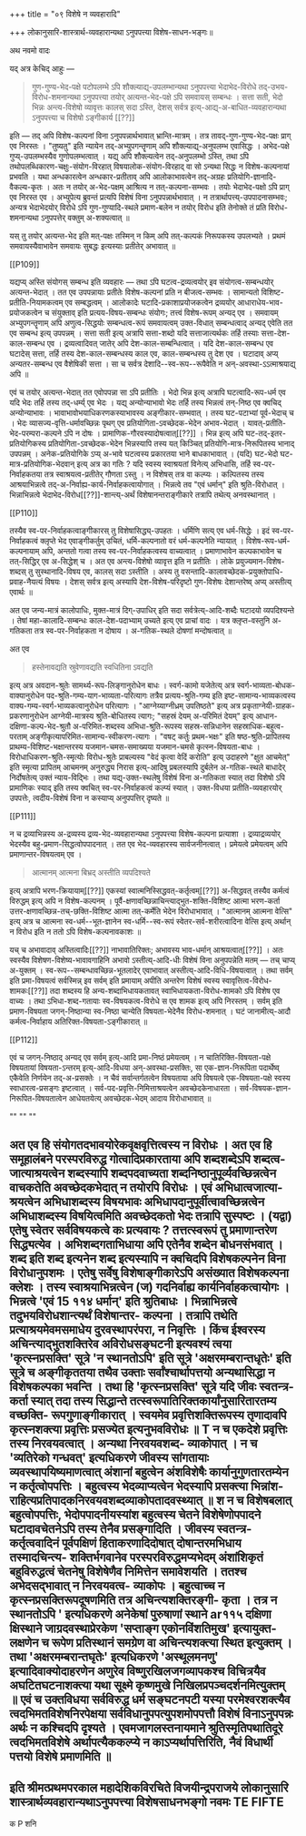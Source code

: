 +++
title = "०९ विशेषे न व्यवहारादि"

+++
लोकानुसारि-शास्त्रार्थ-व्यवहारान्यथा ऽनुपपत्त्या विशेष-साधन-भङ्गः॥

अथ नवमो वादः

यद् अत्र केचिद् आहुः — 

> गुण-गुण्य-भेद-पक्षे पटोपलम्भे ऽपि शौक्ल्याद्य्-उपलम्भान्यथा ऽनुपपत्त्या भेदाभेद-विरोधे तद्-उभय-विरोध-शमनान्यथा ऽनुपपत्त्या तयोर् अत्यन्त-भेद-पक्षे ऽपि समवायस् सम्बन्धः । सत्ता सती, भेदो भिन्नः अन्त्य-विशेषो व्यावृत्तः कालस् सदा ऽस्ति, देशस् सर्वत्र इत्य्-आद्य्-अ-बाधित-व्यवहारान्यथा ऽनुपपत्त्या च विशेषो ऽङ्गीकार्य [[??]]

इति — तद् अपि विशेष-कल्पनां विना ऽनुपपन्नार्थभावात् भ्रान्ति-मात्रम् । तत्र तावद्-गुण-गुण्य-भेद-पक्षः प्राग् एव निरस्तः । "तुष्यतु" इति न्यायेन तद्-अभ्युपगन्तॄणाम् अपि शौक्ल्याद्य्-अनुपलम्भ एवासिद्धः । अभेद-पक्षे गुप्य्-उपलम्भस्यैव गुणोपलम्भत्वात् । यद्य् अपि शौक्ल्यत्वेन तद्-अनुपलम्भो ऽस्ति, तथा ऽपि तथोपलब्धिकारण-चक्षुः-संयोग-विरहात् विषयालोक-संयोग-विरहाद् वा सो ऽन्यथा सिद्धः न विशेष-कल्पनायां प्रभवति । यथा अन्धकारत्वेन अन्धकार-प्रतीताव् अपि आलोकाभावत्वेन तद्-अग्रहः प्रतियोगि-ज्ञानादि-वैकल्य-कृतः । अतः न तयोर् अ-भेद-पक्षम् आश्रित्य न तत्-कल्पना-सम्भवः । तयोः भेदाभेद-पक्षो ऽपि प्राग् एव निरस्त एव । अभ्युपेत्य ब्रुवन्तं प्रत्यपि विशेषं विना ऽनुपपन्नार्थभावात् । न तत्रार्थापत्त्य्-उपपादनासम्भवः; अन्यत्र भेदाभेदयोर् विरोधे ऽपि गुण-गुण्यादि-स्थले प्रमाण-बलेन न तयोर् विरोध इति तेनोक्ते तं प्रति विरोध-शमनान्यथा ऽनुपपत्तेर् वक्तुम् अ-शक्यत्वात् ॥

यस् तु तयोर् अत्यन्त-भेद इति मत्-पक्षः तस्मिन् न किम् अपि तत्-कल्पकं निरूपकस्य उपलभ्यते । प्रथमं समवायस्यैवाभावेन समवायः सुबद्धः इत्यस्याः प्रतीतेर् अभावात् ॥

[[P109]]

यद्यप्य् अस्ति संयोगस् सम्बन्ध इति व्यवहारः — तथा ऽपि घटत्व-द्रव्यत्वयोर् इव संयोगत्व-सम्बन्धयोर् अत्यन्त-भेदात् । तत एव उपपन्नायाः प्रतीतेः विशेष-कल्पनां प्रति न बीजत्व-सम्भवः । सामान्यतो विशिष्ट-प्रतीति-नियामकत्वम् एव सम्बद्धत्वम् । आलोकादेः घटादि-प्रकाशाप्रयोजकत्वेन द्रव्ययोर् आधाराधेय-भाव-प्रयोजकत्वेन च संयुक्ताव् इति प्रत्यय-विषय-सम्बन्धः संयोगः; तत्त्वं विशेष-रूपम् अन्यद् एव । समवायम् अभ्युपगन्तॄणाम् अपि अणुत्व-सिद्धयोः सम्बन्धत्व-रूपं समवायत्वम् उक्त-विधात् सम्बन्धत्वाद् अन्यद् एवेति तत एव सम्बन्ध इत्य् उपपन्नम् । सत्ता सती इत्य् अत्रापि सत्ता-शब्दो यदि सत्ताजात्यर्थकः तर्हि तस्याः सत्ता-देश-काल-सम्बन्ध एव । द्रव्यत्वादिवत् जातेर् अपि देश-काल-सम्बन्धित्वात् । यदि देश-काल-सम्बन्ध एव घटादेस् सत्ता, तर्हि तस्य देश-काल-सम्बन्धस्य काल एव, काल-सम्बन्धस्य तु देश एव । घटादाव् अप्य् अन्यतर-सम्बन्ध एव वैशेषिकी सत्ता । सा च सर्वत्र देशादि--स्व-रूप--रूपैवेति न अन्-अवस्था-ऽऽत्माश्रयाद्य् अपि ॥

एवं च तयोर् अत्यन्त-भेदात् तत एवोपपन्ना सा ऽपि प्रतीतिः । भेदो भिन्न इत्य् अत्रापि घटत्वादि-रूप-धर्म एव यदि भेदः तर्हि तस्य तद्-धर्म्य् एव भेदः । यद्य् अन्योन्याभावो भेदः तर्हि तस्य भिन्नत्वं तन्-निष्ठ एव क्वचिद् अन्योन्याभावः । भावाभावोभयाधिकरणकस्याभावस्य अङ्गीकार-सम्भवात् । तस्य घट-पटाभ्यां पूर्व-भेदाच् च । भेदः व्यासज्य-वृत्ति-धर्मावच्छिन्नः पृथग् एव प्रतियोगिता-ऽवच्छेदक-भेदेन अभाव-भेदात् । यावत्-प्रतीति-भेद-परम्परा-कल्पने ऽपि न दोषः । प्रामाणिक-गौरवस्यादोषत्वात्[[??]] । भिन्न इत्य् अपि घट-तद्-इतर-प्रतियोगिकस्य प्रतियोगिता-ऽवच्छेदक-भेदेन भिन्नस्यापि तस्य यत् किञ्चित् प्रतियोगि-मात्र-निरूपितस्य भानाद् उपपन्नम् । अनेक-प्रतियोगिके ऽप्य् अ-भावे घटत्वस्य प्रकारतया भाने बाधकाभावात् । (यदि) घट-भेदो घट-मात्र-प्रतियोगिक-भेदवान् इत्य् अत्र का गतिः ? यदि स्वस्य स्वाश्रयतां विनेत्य् अभिधासि, तर्हि स्व-पर-निर्वाहकतया तत्र स्वाश्रयत्व-प्रतीतेर् गौणता ऽस्तु । न विशेषस् तत्र वा कल्प्यः । कल्पितस्य तस्य आश्रयाभिन्नत्वे तद्-अ-निर्वाह्य-कार्य-निर्वाहकत्वायोगात् । भिन्नत्वे तव "एवं धर्मान्" इति श्रुति-विरोधात् । भिन्नाभिन्नत्वे भेदाभेद-विरोध[[??]]-शान्त्य्-अर्थं विशेषानन्तराङ्गीकारे तत्रापि तथेत्य् अनवस्थानात् ।

[[P110]]

तस्यैव स्व-पर-निर्वाहकत्वाङ्गीकारस् तु विशेषासिद्ध्य्-उपहतः । धर्मिणि सत्य् एव धर्म-सिद्धेः । इदं स्व-पर-निर्वाहकत्वं क्लृप्ते भेद एवाङ्गीकर्तुम् उचितं, धर्मि-कल्पनातो वरं धर्म-कल्पनेति न्यायात् । विशेष-रूप-धर्म-कल्पनायाम् अपि, अन्ततो गत्वा तस्य स्व-पर-निर्वाहकत्वस्य वाच्यत्वात् । प्रमाणाभावेन कल्पकाभावेन च तत्-सिद्धिर् एव अ-सिद्धेश् च । अत एव अन्त्य-विशेषो व्यावृत्त इति न प्रतीतिः । लोके प्रयुज्यमान-विशेष-शब्दस् तु सुस्थानादि-विषय एव, कालस् सदा ऽस्तीति । अस्य तु वसन्तादि-कालावच्छेदक-प्रयुक्तोपाधि-प्रवाह-नैयत्यं विषयः । देशस् सर्वत्र इत्य् अस्यापि देश-विशेष-परिदृष्टो गुण-विशेषः देशान्तरेष्व् अप्य् अस्तीत्य् एवार्थः ॥

अत एव जन्य-मात्रं कालोपाधिः, मुक्त-मात्रं दिग्-उपाधिर् इति सदा सर्वत्रेत्य्-आदि-शब्दैः घटादयो व्यपदिश्यन्ते । तेषां महा-कालादि-सम्बन्धः काल-देश-पदाभ्याम् उच्यते इत्य् एव प्राचां वादः । यत्र क्लृप्त-वस्तुनि अ-गतिकता तत्र स्व-पर-निर्वाहकता न दोषाय । अ-गतिक-स्थले दोषणां मन्दोषत्वात् ॥

अत एव 

> हस्तेनावद्यति स्रुवेणावद्यति स्वधितिना ऽवद्यति

इत्य् अत्र अवदान-श्रुतेः सामर्थ्य-रूप-लिङ्गानुरोधेन बाधः । स्वर्ग-कामो यजेतेत्य् अत्र स्वर्ग-भाव्यता-बोधक-वाक्यानुरोधेन पद-श्रुति-गम्य-याग-भाव्यता-परित्यागः तत्रैव प्रत्यय-श्रुति-गम्य इति इष्ट-सामान्य-भाव्यकत्वस्य वाक्य-गम्य-स्वर्ग-भाव्यकत्वानुरोधेन परित्यागः । "आग्नेय्याग्नीध्रम् उपतिष्ठते" इत्य् अत्र प्रकृताग्नेयी-ग्राहक-प्रकरणानुरोधेन आग्नेयी-मात्रस्य श्रुति-बोधितस्य त्यागः; "सहस्रं देयम् अ-परिमितं देयम्" इत्य् आधान-दक्षिणा-कल्प-भेद-श्रुतौ अ-परिमित-शब्दस्य अभिधा-श्रुति-रूपस्य सहस्र-सन्निधानेन सहस्राधिक-बहुत्व-परताम् अङ्गीकृत्यापरिमित-सामान्य-स्वीकरण-त्यागः । "वषट् कर्तुः प्रथम-भक्षः" इति षष्ठ-श्रुति-प्रापितस्य प्राथम्य-विशिष्ट-भक्षान्तरस्य यजमान-चमस-समाख्यया यजमान-चमसे कृत्स्न-विषयता-बाधः । विरोधाधिकरण-श्रुति-स्मृत्योः विरोध-श्रुतेः प्राबल्यस्य "वेदं कृत्वा वेदिं करोति" इत्य् उदाहरणे "क्षुत आचमेत्" इति स्मृत्या प्रापितम् आचमनम् अनुरुद्ध्य निरास इत्य्-आदिषु प्रबलस्यापि दुर्बलेन अ-गतिक-स्थले बाधादेर् निर्दोषतेत्य् उक्तं न्याय-विद्भिः । तथा यद्य्-उक्त-स्थलेषु विशेषं विना अ-गतिकता स्यात् तदा विशेषो ऽपि प्रामाणिकः स्याद् इति तस्य क्वचित् स्व-पर-निर्वाहकत्वं कल्प्यं स्यात् । उक्त-विधया प्रतीति-व्यवहारयोर् उपपत्तेः, त्वदीय-विशेषं विना न कस्याप्य् अनुपपत्तिर् दृष्यते ॥

[[P111]]

न च द्रव्याभिन्नस्य अ-द्रव्यस्य द्रव्य-भेद-व्यवहारान्यथा ऽनुपपत्त्या विशेष-कल्पना प्रत्याशा । द्रव्याद्रव्ययोर् भेदस्यैव बहु-प्रमाण-सिद्धत्वोपपादनात् । तत एव भेद-व्यवहारस्य सार्वजनीनत्वात् । प्रमेयत्वे प्रमेयत्वम् अपि प्रमाणान्तर-विषयत्वम् एव । 

> आत्मानम् आत्मना बिभ्रद् अस्तीति व्यपदिश्यते

इत्य् अत्रापि भरण-क्रियायाम्[[??]] एकस्यां स्वात्मनिस्सिद्धवत्-कर्तृत्वम्[[??]] अ-सिद्धवत् तस्यैव कर्मत्वं विरुद्धम् इत्य् अपि न विशेष-कल्पनम् । पूर्वै-क्षणावच्छिन्नाचिन्त्याद्भुत-शक्ति-विशिष्ट आत्मा भरण-कर्ता उत्तर-क्षणावच्छिन्न-तच्-छक्ति-विशिष्ट आत्मा तत्-कर्मेति भेदेन विरोधाभावात् । "आत्मानम् आत्मना वेत्सि" इत्य् अत्र च आत्मना स्व-धर्म--भूत-ज्ञानेन स्व-धर्मि--स्व-रूपं स्वेतर-सर्व-शरीरत्वादिना वेत्सि इत्य् अर्थान् न विरोध इति न ततो ऽपि विशेष-कल्पनावकाशः ॥

यच् च अभावादाव् अस्तित्वादिः[[??]] नाभावातिरिक्तः; अभावस्य भाव-धर्मान् आश्रयत्वात्[[??]] । अतः स्वस्यैव विशेषण-विशेष्य-भावावगाहिनि अभावो ऽस्तीत्य्-आदि-धीः विशेषं विना अनुपपन्नेति मतम् — तच् चाप्य् अ-युक्तम् । स्व-रूप--सम्बन्धावच्छिन्न-भूतलादेर् एवाभावात् अस्तीत्य्-आदि-विधि-विषयत्वात् । तथा सर्वम् इति प्रमा-विषयत्वं सर्वस्मिन्न् इव सर्वम् इति प्रमायाम् अपीति अन्तरेण विशेषं स्वस्य स्वावृत्तित्व-विरोध-शामकः[[??]] तदा शब्दस्य हि अन्य-शब्दाभिधायकतावत् स्वाभिधायकता-विरोध-शामको ऽपि विशेष एव वाच्यः । तथा ऽभिधा-शब्द-गतायाः स्व-विषयकत्व-विरोधे स एव शामक इत्य् अपि निरस्तम् । सर्वम् इति प्रमाण-विषयता जगन्-निष्ठान्या स्व-निष्ठा चान्येति विषयता-भेदेनैव विरोध-शमनात् । घटं जानामीत्य्-आदौ कर्मत्व-निर्वाहाय अतिरिक्त-विषयता-ऽङ्गीकारात् ॥

[[P112]]

एवं च जगन्-निष्ठाद् अन्यद् एव सर्वम् इत्य्-आदि प्रमा-निष्ठं प्रमेयत्वम् । न चातिरिक्ति-विषयता-पक्षे विषयतायां विषयता-ऽन्तरम् इत्य्-आदि-विधया अन्-अवस्था-प्रसक्तिः, सा एक-ज्ञान-निरूपिता पदार्थेष्व् एकैवेति निर्णयेन तद्-अ-प्रसक्तेः । न चैवं सर्वान्तर्गतत्वेन विषयताया अपि विषयत्वे एक-विषयता-पक्षे स्वस्य स्वाधारत्व-प्रसङ्गः इष्टत्वात् । सर्व-पद-प्रवृत्ति-निमित्ताश्रयत्वेन अवच्छेदकेनाधारता । सर्व-विषयक-ज्ञान-निरूपित-विषयतात्वेन आधेयतयेत्य् अवच्छेदक-भेदम् आदाय विरोधाभावात् ॥

""
""
""

अत एव हि संयोगतदभावयोरेकवृक्षवृत्तित्वस्य न विरोधः । अत एव हि समूहालंबने परस्परविरुद्ध गोत्वादिप्रकारताया अपि शब्दशब्देऽपि शब्दत्व- जात्याश्रयत्वेन शब्दस्यापि शब्दपदवाच्यता शब्दनिष्ठानुपूर्व्यवच्छिन्नत्वेन वाचकतेति अवच्छेदकभेदात् न तयोरपि विरोधः । एवं अभिधात्वजात्या- श्रयत्वेन अभिधाशब्दस्य विषयभावः अभिधापदानुपूर्वीत्वावच्छिन्नत्वेन अभिधाशब्दस्य विषयित्वमिति अवच्छेदकतो भेदः तत्रापि सुस्पष्टः । (यद्वा) एतेषु स्वेतर सर्वविषयकत्वे कः प्रत्यवायः ? तत्तत्स्वरूपं तु प्रमाणान्तरेण सिद्ध्यत्येव । अभिशब्दगताभिधाया अपि एतेनैव शब्देन बोधनसंभवात् । शब्द इति शब्द इत्यनेन शब्द इत्यस्यापि न क्वचिदपि विशेषकल्पनेन विना विरोधानुपशमः । एतेषु सर्वेषु विशेषाङ्गीकारेऽपि असंख्यात विशेषकल्पना क्लेशः । तस्य स्वाश्रयाभिन्नत्वेन (ज) गदनिर्वाह्य कार्यनिर्वाहकत्वायोगः । भिन्नत्वे 'एवं 
15 
११४ 
धर्मान्' इति श्रुतिबाधः । भिन्नाभिन्नत्वे तदुभयविरोधशान्त्यर्थं विशेषान्तर- कल्पना । तत्रापि तथेति प्रत्याश्रयमेवमसमाधेय दुरवस्थापरंपरा, न निवृत्तिः । 
किंच ईश्वरस्य अचिन्त्याद्भुतशक्तिरेव अविरोधसङ्घटनी इत्यवश्यं त्वया 'कृत्स्नप्रसक्ति' सूत्रे 'न स्थानतोऽपि' इति सूत्रे 'अक्षरमम्बरान्तधृतेः' इति सूत्रे च अङ्गीकृततया तथैव उक्ताः सर्वांश्चार्थापत्तयो अन्यथासिद्धा न विशेषकल्पका भवन्ति । तथा हि 'कृत्स्नप्रसक्ति' सूत्रे यदि जीवः स्वतन्त्र- कर्ता स्यात् तदा तस्य सिद्धान्ते तत्स्वरूपातिरिक्तकार्यांनुसारितारतम्य वच्छक्ति- रूपगुणाङ्गीकारात् । स्वयमेव प्रवृत्तिशक्तिरूपस्य तृणादावपि कृत्स्नशक्त्या प्रवृत्तिः प्रसज्येत इत्यनुभवविरोधः ॥ 
T 
न च एकदेशे प्रवृत्तिः तस्य निरवयवत्वात् । अन्यथा निरवयवशब्द- व्याकोपात् । न च 'व्यतिरेको गन्धवत्' इत्यधिकरणे जीवस्य सांगतायाः व्यवस्थापयिष्यमाणत्वात् अंशानां बहुत्वेन अंशविशेषैः कार्यानुगुणतारतम्येन न कर्तृत्वोपपत्तिः । बहुत्वस्य भेदव्याप्यत्वेन भेदस्यापि प्रसक्त्या भिन्नांश- राहित्यप्रतिपादकनिरवयवशब्दव्याकोपतादवस्थ्यात् ॥ 
श 
न च विशेषबलात् बहुत्वोपपत्तिः, भेदोपपादनीयस्यांश बहुत्वस्य चेतने विशेषेणोपपादने घटादावचेतनेऽपि तस्य तेनैव प्रसङ्गादिति । जीवस्य स्वतन्त्र- कर्तृत्ववादिनं पूर्वपक्षिणं हिताकरणादिदोषात् दोषान्तरमभिधाय तस्मादचिन्त्य- शक्तिर्भगवानेव परस्परविरुद्धमप्यभेदम् अंशांशिकृतं बहुविरुद्धत्वं चेतनेषु विशेषेणैव निमित्तेन समावेशयति । ततश्च अभेदसद्भावात् न निरवयवत्व- व्याकोपः । बहुत्वाच्च न कृत्स्नप्रसक्तिरूपदूषणमिति तत्र अचिन्त्यशक्तिरङ्गी- कृता । तत्र न स्थानतोऽपि ' इत्यधिकरणे अनेकेषां पुरुषाणां स्थाने 
ar११५ 
दक्षिणा क्षिस्थाने जाग्रदवस्थाप्रेरकेण 'सप्ताङ्ग एकोनविंशतिमुख' इत्यायुक्त- लक्षणेन च रूपेण प्रतिस्थानं समग्रेण वा अचिन्त्यशक्त्या स्थित इत्युक्तम् । तथा 'अक्षरमम्बरान्तघृतेः' इत्यधिकरणे 'अस्थूलमनणु' इत्यादिवाक्योदाहरणेन अणुरेव विष्णुरखिलजगव्यापकश्च विचित्रयैव अघटितघटनाशक्त्या यथा सूक्ष्मे कृष्णमुखे निखिलप्रपञ्चदर्शनमित्युक्तम् ॥ 
एवं च उक्तविधया सर्वविरुद्ध धर्म सङ्घटनपटी यस्या परमेश्वरशक्त्यैव त्वदभिमतविशेषनिरपेक्षया सर्वविधानुपपत्युपशमोपपत्तौ विशेषं विनाऽनुपपन्नः अर्थः न कश्चिदपि दृश्यते । एवमजागलस्तनायमाने श्रुतिस्मृतिपथातिदूरे त्वदभिमतविशेषे अर्थापत्यैककल्प्ये न काऽप्यर्थापत्तिरिति, नैवं विधार्थी पत्तयो विशेषे प्रमाणमिति ॥ 
- 
इति श्रीमत्प्रथमपरकाल महादेशिकविरचिते विजयीन्द्रपराजये लोकानुसारि शास्त्रार्थव्यवहारान्यथाऽनुपपत्त्या 
विशेषसाधनभङ्गो नवमः 
TE FIFTE 
- 
क 
P 
शनि 

